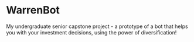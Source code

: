 # WarrenBot
My undergraduate senior capstone project - a prototype of a bot that helps you with your investment decisions, using the power of diversification!
